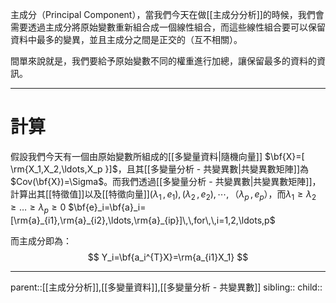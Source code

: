 主成分（Principal Component），當我們今天在做[[主成分分析]]的時候，我們會需要透過主成分將原始變數重新組合成一個線性組合，而這些線性組合要可以保留資料中最多的變異，並且主成分之間是正交的（互不相關）。

間單來說就是，我們要給予原始變數不同的權重進行加總，讓保留最多的資料的資訊。
- - -
# 計算
假設我們今天有一個由原始變數所組成的[[多變量資料|隨機向量]] $\bf{X}=[ \rm{X_1,X_2,\ldots,X_p }]$，且其[[多變量分析 - 共變異數|共變異數矩陣]]為 $Cov(\bf{X})=\Sigma$。而我們透過[[多變量分析 - 共變異數|共變異數矩陣]]，計算出其[[特徵值]]以及[[特徵向量]]$(\lambda_1\,,e_1),(\lambda_2\,,e_2),\cdots,（\lambda_p\,,e_p）$，而$\lambda_1\geq\lambda_2\geq\ldots\geq\lambda_p\geq0$
$\bf{e}_i=\bf{a}_i=[\rm{a}_{i1},\rm{a}_{i2},\ldots,\rm{a}_{ip}]\,\,for\,\,i=1,2,\ldots,p$

而主成分即為：
$$
Y_i=\bf{a_i^{T}X}=\rm{a_{i1}X_1}
$$

- - - 
parent::[[主成分分析]],[[多變量資料]],[[多變量分析 - 共變異數]]
sibling::
child::